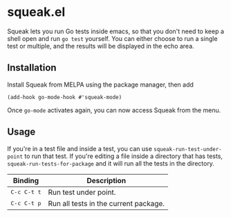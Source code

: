 # squeak.el

Squeak lets you run Go tests inside emacs, so that you don't need to keep a shell open and run `go
test` yourself. You can either choose to run a single test or multiple, and the results will be
displayed in the echo area.

## Installation

Install Squeak from MELPA using the package manager, then add

``` emacs-lisp
(add-hook go-mode-hook #'squeak-mode)
```

Once `go-mode` activates again, you can now access Squeak from the menu.

## Usage

If you're in a test file and inside a test, you can use `squeak-run-test-under-point` to run that
test. If you're editing a file inside a directory that has tests, `squeak-run-tests-for-package` and
it will run all the tests in the directory.

| Binding              | Description                           |
|----------------------|---------------------------------------|
| <kbd>C-c C-t t</kbd> | Run test under point.                 |
| <kbd>C-c C-t p</kbd> | Run all tests in the current package. |
